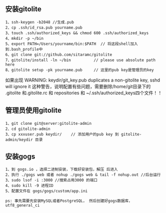 [^_^]:
    title: 安装gitolite
    date: 2016-7-7
    tags: git
    ---END

## 安装gitolite

    1、ssh-keygen -b2048 //生成.pub
    2、cp .ssh/id_rsa.pub yourname.pub
    3、touch .ssh/authorized_keys && chmod 600 .ssh/authorized_keys
    4、mkdir -p ~/bin
    5、export PATH=/Users/yourname/bin:$PATH  // 将这段shell加入到.bash_profile中
    6、git clone git://github.com/sitaramc/gitolite
    7、gitolite/install -ln ~/bin          // please use absolute path here
    8、gitolite setup -pk yourname.pub     // 这里的pub key是管理员的key

如果出现 WARNING: keydir/git_key.pub duplicates a non-gitolite key, sshd will ignore it
这种警告，说明配置有些问题，需要删除/home/git目录下的
.gitolite 和.gitolite.rc 和 repositories 和 ~/.ssh/authorized_keys四个文件！！

## 管理员使用gitolite

    1、git clone git@server:gitolite-admin
    2、cd gitolite-admin
    3、cp xxxuser.pub keydir/    // 添加用户的pub key 到 gitolite-admin/keydir 目录


## 安装gogs

    1、到 gogs.io ，选择二进制安装，下载好安装包，解压 后进入
    2、执行 ./gogs web 或者 nohup ./gogs web & tail -f nohup.out //后台运行
    3、sudo lsof -i :3000 //搜索占用3000 的端口
    4、sudo kill -9 进程ID
    5、配置文件在 gogs/gogs/custom/app.ini

` ps: 事先需要先安装MySQL或者PostgreSQL， 然后创建好gogs数据库， utf8_general_ci `



